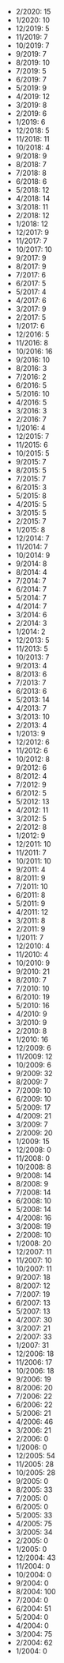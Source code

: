 *  2/2020: 15
*  1/2020: 10
*  12/2019: 5
*  11/2019: 7
*  10/2019: 7
*  9/2019: 7
*  8/2019: 10
*  7/2019: 5
*  6/2019: 7
*  5/2019: 9
*  4/2019: 12
*  3/2019: 8
*  2/2019: 6
*  1/2019: 6
*  12/2018: 5
*  11/2018: 11
*  10/2018: 4
*  9/2018: 9
*  8/2018: 7
*  7/2018: 8
*  6/2018: 6
*  5/2018: 12
*  4/2018: 14
*  3/2018: 11
*  2/2018: 12
*  1/2018: 12
*  12/2017: 9
*  11/2017: 7
*  10/2017: 10
*  9/2017: 9
*  8/2017: 9
*  7/2017: 6
*  6/2017: 5
*  5/2017: 4
*  4/2017: 6
*  3/2017: 9
*  2/2017: 5
*  1/2017: 6
*  12/2016: 5
*  11/2016: 8
*  10/2016: 16
*  9/2016: 10
*  8/2016: 3
*  7/2016: 2
*  6/2016: 5
*  5/2016: 10
*  4/2016: 5
*  3/2016: 3
*  2/2016: 7
*  1/2016: 4
*  12/2015: 7
*  11/2015: 6
*  10/2015: 5
*  9/2015: 7
*  8/2015: 5
*  7/2015: 7
*  6/2015: 3
*  5/2015: 8
*  4/2015: 5
*  3/2015: 5
*  2/2015: 7
*  1/2015: 8
*  12/2014: 7
*  11/2014: 7
*  10/2014: 9
*  9/2014: 8
*  8/2014: 4
*  7/2014: 7
*  6/2014: 7
*  5/2014: 7
*  4/2014: 7
*  3/2014: 6
*  2/2014: 3
*  1/2014: 2
*  12/2013: 5
*  11/2013: 5
*  10/2013: 7
*  9/2013: 4
*  8/2013: 6
*  7/2013: 7
*  6/2013: 6
*  5/2013: 14
*  4/2013: 7
*  3/2013: 10
*  2/2013: 4
*  1/2013: 9
*  12/2012: 6
*  11/2012: 6
*  10/2012: 8
*  9/2012: 6
*  8/2012: 4
*  7/2012: 9
*  6/2012: 5
*  5/2012: 13
*  4/2012: 11
*  3/2012: 5
*  2/2012: 8
*  1/2012: 9
*  12/2011: 10
*  11/2011: 7
*  10/2011: 10
*  9/2011: 4
*  8/2011: 9
*  7/2011: 10
*  6/2011: 8
*  5/2011: 9
*  4/2011: 12
*  3/2011: 8
*  2/2011: 9
*  1/2011: 7
*  12/2010: 4
*  11/2010: 4
*  10/2010: 9
*  9/2010: 21
*  8/2010: 7
*  7/2010: 10
*  6/2010: 19
*  5/2010: 16
*  4/2010: 9
*  3/2010: 9
*  2/2010: 8
*  1/2010: 16
*  12/2009: 6
*  11/2009: 12
*  10/2009: 6
*  9/2009: 32
*  8/2009: 7
*  7/2009: 10
*  6/2009: 10
*  5/2009: 17
*  4/2009: 21
*  3/2009: 7
*  2/2009: 20
*  1/2009: 15
*  12/2008: 0
*  11/2008: 0
*  10/2008: 8
*  9/2008: 14
*  8/2008: 9
*  7/2008: 14
*  6/2008: 10
*  5/2008: 14
*  4/2008: 16
*  3/2008: 19
*  2/2008: 10
*  1/2008: 20
*  12/2007: 11
*  11/2007: 10
*  10/2007: 11
*  9/2007: 18
*  8/2007: 12
*  7/2007: 19
*  6/2007: 13
*  5/2007: 13
*  4/2007: 30
*  3/2007: 21
*  2/2007: 33
*  1/2007: 31
*  12/2006: 18
*  11/2006: 17
*  10/2006: 18
*  9/2006: 19
*  8/2006: 20
*  7/2006: 22
*  6/2006: 22
*  5/2006: 21
*  4/2006: 46
*  3/2006: 21
*  2/2006: 0
*  1/2006: 0
*  12/2005: 54
*  11/2005: 28
*  10/2005: 28
*  9/2005: 0
*  8/2005: 33
*  7/2005: 0
*  6/2005: 0
*  5/2005: 33
*  4/2005: 75
*  3/2005: 34
*  2/2005: 0
*  1/2005: 0
*  12/2004: 43
*  11/2004: 0
*  10/2004: 0
*  9/2004: 0
*  8/2004: 100
*  7/2004: 0
*  6/2004: 51
*  5/2004: 0
*  4/2004: 0
*  3/2004: 75
*  2/2004: 62
*  1/2004: 0